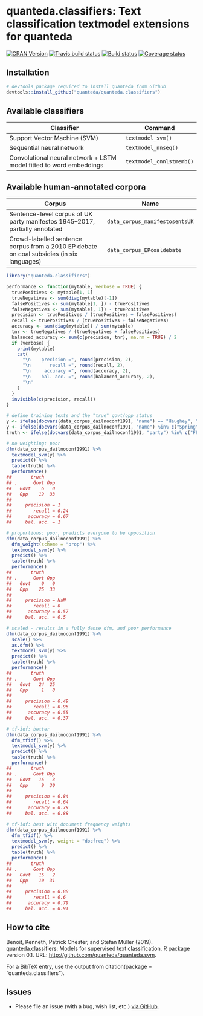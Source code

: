 
# quanteda.classifiers: Text classification textmodel extensions for quanteda

[![CRAN
Version](https://www.r-pkg.org/badges/version/quanteda.classifiers)](https://CRAN.R-project.org/package=quanteda.classifiers)
[![Travis build
status](https://travis-ci.org/quanteda/quanteda.classifiers.svg?branch=master)](https://travis-ci.org/quanteda/quanteda.classifiers)
[![Build
status](https://ci.appveyor.com/api/projects/status/l80oet8swj2q6h4y/branch/master?svg=true)](https://ci.appveyor.com/project/kbenoit/quanteda-svm/branch/master)
[![Coverage
status](https://codecov.io/gh/quanteda/quanteda.classifiers/branch/master/graph/badge.svg)](https://codecov.io/github/quanteda/quanteda.classifiers?branch=master)

## Installation

``` r
# devtools package required to install quanteda from Github 
devtools::install_github("quanteda/quanteda.classifiers") 
```

## Available classifiers

| Classifier                                                          | Command                  |
| ------------------------------------------------------------------- | ------------------------ |
| Support Vector Machine (SVM)                                        | `textmodel_svm()`        |
| Sequential neural network                                           | `textmodel_nnseq()`      |
| Convolutional neural network + LSTM model fitted to word embeddings | `textmodel_cnnlstmemb()` |

## Available human-annotated corpora

| Corpus                                                                                    | Name                           |
| ----------------------------------------------------------------------------------------- | ------------------------------ |
| Sentence-level corpus of UK party manifestos 1945–2017, partially annotated               | `data_corpus_manifestosentsUK` |
| Crowd-labelled sentence corpus from a 2010 EP debate on coal subsidies (in six languages) | `data_corpus_EPcoaldebate`     |

``` r
library("quanteda.classifiers")

performance <- function(mytable, verbose = TRUE) {
  truePositives <- mytable[1, 1]
  trueNegatives <- sum(diag(mytable)[-1])
  falsePositives <- sum(mytable[1, ]) - truePositives
  falseNegatives <- sum(mytable[, 1]) - truePositives
  precision <- truePositives / (truePositives + falsePositives)
  recall <- truePositives / (truePositives + falseNegatives)
  accuracy <- sum(diag(mytable)) / sum(mytable)
  tnr <- trueNegatives / (trueNegatives + falsePositives)
  balanced_accuracy <- sum(c(precision, tnr), na.rm = TRUE) / 2
  if (verbose) {
    print(mytable)
    cat(
      "\n    precision =", round(precision, 2),
      "\n       recall =", round(recall, 2),
      "\n     accuracy =", round(accuracy, 2),
      "\n    bal. acc. =", round(balanced_accuracy, 2),
      "\n"
    )
  }
  invisible(c(precision, recall))
}

# define training texts and the "true" govt/opp status
y <- ifelse(docvars(data_corpus_dailnoconf1991, "name") == "Haughey", "Govt", NA)
y <- ifelse(docvars(data_corpus_dailnoconf1991, "name") %in% c("Spring", "deRossa"), "Opp", y)
truth <- ifelse(docvars(data_corpus_dailnoconf1991, "party") %in% c("FF", "PD"), "Govt", "Opp")

# no weighting: poor
dfm(data_corpus_dailnoconf1991) %>%
  textmodel_svm(y) %>%
  predict() %>%
  table(truth) %>%
  performance()
##       truth
## .      Govt Opp
##   Govt    6   0
##   Opp    19  33
## 
##     precision = 1 
##        recall = 0.24 
##      accuracy = 0.67 
##     bal. acc. = 1

# proportions: poor, predicts everyone to be opposition
dfm(data_corpus_dailnoconf1991) %>%
  dfm_weight(scheme = "prop") %>%
  textmodel_svm(y) %>%
  predict() %>%
  table(truth) %>%
  performance()
##       truth
## .      Govt Opp
##   Govt    0   0
##   Opp    25  33
## 
##     precision = NaN 
##        recall = 0 
##      accuracy = 0.57 
##     bal. acc. = 0.5

# scaled - results in a fully dense dfm, and poor performance
dfm(data_corpus_dailnoconf1991) %>%
  scale() %>%
  as.dfm() %>%
  textmodel_svm(y) %>%
  predict() %>%
  table(truth) %>%
  performance()
##       truth
## .      Govt Opp
##   Govt   24  25
##   Opp     1   8
## 
##     precision = 0.49 
##        recall = 0.96 
##      accuracy = 0.55 
##     bal. acc. = 0.37

# tf-idf: better
dfm(data_corpus_dailnoconf1991) %>%
  dfm_tfidf() %>%
  textmodel_svm(y) %>%
  predict() %>%
  table(truth) %>%
  performance()
##       truth
## .      Govt Opp
##   Govt   16   3
##   Opp     9  30
## 
##     precision = 0.84 
##        recall = 0.64 
##      accuracy = 0.79 
##     bal. acc. = 0.88

# tf-idf: best with document frequency weights
dfm(data_corpus_dailnoconf1991) %>%
  dfm_tfidf() %>%
  textmodel_svm(y, weight = "docfreq") %>%
  predict() %>%
  table(truth) %>%
  performance()
##       truth
## .      Govt Opp
##   Govt   15   2
##   Opp    10  31
## 
##     precision = 0.88 
##        recall = 0.6 
##      accuracy = 0.79 
##     bal. acc. = 0.91
```

## How to cite

Benoit, Kenneth, Patrick Chester, and Stefan Müller (2019).
quanteda.classifiers: Models for supervised text classification. R
package version 0.1. URL: <http://github.com/quanteda/quanteda.svm>.

For a BibTeX entry, use the output from citation(package =
“quanteda.classifiers”).

## Issues

  - Please file an issue (with a bug, wish list, etc.) [via
    GitHub](https://github.com/quanteda/quanteda.classifiers/issues).
